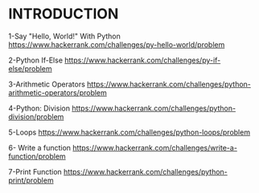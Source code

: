 # INTRODUCTION

1-Say "Hello, World!" With Python
https://www.hackerrank.com/challenges/py-hello-world/problem

2-Python If-Else
https://www.hackerrank.com/challenges/py-if-else/problem

3-Arithmetic Operators
https://www.hackerrank.com/challenges/python-arithmetic-operators/problem

4-Python: Division
https://www.hackerrank.com/challenges/python-division/problem

5-Loops
https://www.hackerrank.com/challenges/python-loops/problem

6- Write a function
https://www.hackerrank.com/challenges/write-a-function/problem

7-Print Function
https://www.hackerrank.com/challenges/python-print/problem
